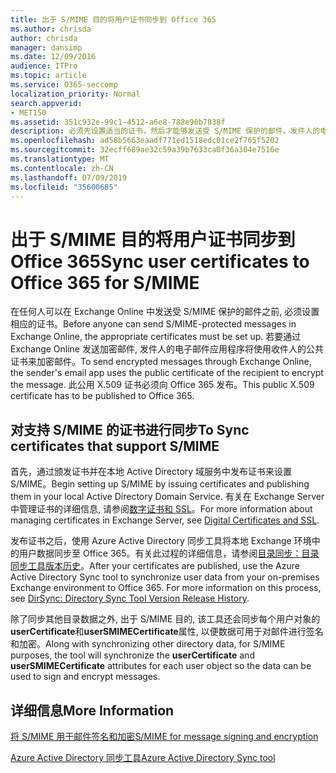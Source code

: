 ```yaml
---
title: 出于 S/MIME 目的将用户证书同步到 Office 365
ms.author: chrisda
author: chrisda
manager: dansimp
ms.date: 12/09/2016
audience: ITPro
ms.topic: article
ms.service: O365-seccomp
localization_priority: Normal
search.appverid:
- MET150
ms.assetid: 351c932e-99c1-4512-a6e8-788e90b7838f
description: 必须先设置适当的证书，然后才能够发送受 S/MIME 保护的邮件。发件人的电子邮件程序使用收件人的公用证书对邮件进行加密，以通过 Exchange Online 发送加密邮件。此公用 X.509 证书必须向 Office 365 发布。
ms.openlocfilehash: ad58b5663eaadf771ed1518edc01ce2f765f5202
ms.sourcegitcommit: 32ecff689ae32c59a39b7633ca0f36a304e7516e
ms.translationtype: MT
ms.contentlocale: zh-CN
ms.lasthandoff: 07/09/2019
ms.locfileid: "35600685"
---
```

# <a name="sync-user-certificates-to-office-365-for-smime"></a><span data-ttu-id="cccfc-105">出于 S/MIME 目的将用户证书同步到 Office 365</span><span class="sxs-lookup"><span data-stu-id="cccfc-105">Sync user certificates to Office 365 for S/MIME</span></span>

<span data-ttu-id="cccfc-106">在任何人可以在 Exchange Online 中发送受 S/MIME 保护的邮件之前, 必须设置相应的证书。</span><span class="sxs-lookup"><span data-stu-id="cccfc-106">Before anyone can send S/MIME-protected messages in Exchange Online, the appropriate certificates must be set up.</span></span> <span data-ttu-id="cccfc-107">若要通过 Exchange Online 发送加密邮件, 发件人的电子邮件应用程序将使用收件人的公共证书来加密邮件。</span><span class="sxs-lookup"><span data-stu-id="cccfc-107">To send encrypted messages through Exchange Online, the sender's email app uses the public certificate of the recipient to encrypt the message.</span></span> <span data-ttu-id="cccfc-108">此公用 X.509 证书必须向 Office 365 发布。</span><span class="sxs-lookup"><span data-stu-id="cccfc-108">This public X.509 certificate has to be published to Office 365.</span></span>

## <a name="to-sync-certificates-that-support-smime"></a><span data-ttu-id="cccfc-109">对支持 S/MIME 的证书进行同步</span><span class="sxs-lookup"><span data-stu-id="cccfc-109">To Sync certificates that support S/MIME</span></span>

<span data-ttu-id="cccfc-110">首先，通过颁发证书并在本地 Active Directory 域服务中发布证书来设置 S/MIME。</span><span class="sxs-lookup"><span data-stu-id="cccfc-110">Begin setting up S/MIME by issuing certificates and publishing them in your local Active Directory Domain Service.</span></span> <span data-ttu-id="cccfc-111">有关在 Exchange Server 中管理证书的详细信息, 请参阅[数字证书和 SSL](http://technet.microsoft.com/library/a9e2e08c-d46a-4135-a387-eb653212b676.aspx)。</span><span class="sxs-lookup"><span data-stu-id="cccfc-111">For more information about managing certificates in Exchange Server, see [Digital Certificates and SSL](http://technet.microsoft.com/library/a9e2e08c-d46a-4135-a387-eb653212b676.aspx).</span></span>

<span data-ttu-id="cccfc-p104">发布证书之后，使用 Azure Active Directory 同步工具将本地 Exchange 环境中的用户数据同步至 Office 365。有关此过程的详细信息，请参阅[目录同步：目录同步工具版本历史](https://go.microsoft.com/fwlink/p/?LinkId=392587)。</span><span class="sxs-lookup"><span data-stu-id="cccfc-p104">After your certificates are published, use the Azure Active Directory Sync tool to synchronize user data from your on-premises Exchange environment to Office 365. For more information on this process, see [DirSync: Directory Sync Tool Version Release History](https://go.microsoft.com/fwlink/p/?LinkId=392587).</span></span>

<span data-ttu-id="cccfc-114">除了同步其他目录数据之外, 出于 S/MIME 目的, 该工具还会同步每个用户对象的**userCertificate**和**userSMIMECertificate**属性, 以便数据可用于对邮件进行签名和加密。</span><span class="sxs-lookup"><span data-stu-id="cccfc-114">Along with synchronizing other directory data, for S/MIME purposes, the tool will synchronize the  **userCertificate** and **userSMIMECertificate** attributes for each user object so the data can be used to sign and encrypt messages.</span></span>

## <a name="more-information"></a><span data-ttu-id="cccfc-115">详细信息</span><span class="sxs-lookup"><span data-stu-id="cccfc-115">More Information</span></span>

[<span data-ttu-id="cccfc-116">将 S/MIME 用于邮件签名和加密</span><span class="sxs-lookup"><span data-stu-id="cccfc-116">S/MIME for message signing and encryption</span></span>](s-mime-for-message-signing-and-encryption.md)

[<span data-ttu-id="cccfc-117">Azure Active Directory 同步工具</span><span class="sxs-lookup"><span data-stu-id="cccfc-117">Azure Active Directory Sync tool</span></span>](https://go.microsoft.com/fwlink/p/?LinkId=392587)
